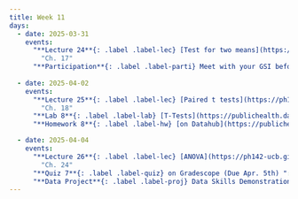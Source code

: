 ```yaml
---
title: Week 11
days:
  - date: 2025-03-31
    events:
      "**Lecture 24**{: .label .label-lec} [Test for two means](https://ph142-ucb.github.io/sp25/src/lec/flavors-of-t.pdf)[(recording)](https://bcourses.berkeley.edu/courses/1540322/pages/two-sample-t) ":
        "Ch. 17"
      "**Participation**{: .label .label-parti} Meet with your GSI before submitting Part II ": 
      
  - date: 2025-04-02
    events:
      "**Lecture 25**{: .label .label-lec} [Paired t tests](https://ph142-ucb.github.io/sp25/src/lec/paired-t.pdf) [(recording)](https://bcourses.berkeley.edu/courses/1540322/pages/paired-t)":
        "Ch. 18"
      "**Lab 8**{: .label .label-lab} [T-Tests](https://publichealth.datahub.berkeley.edu/hub/user-redirect/git-pull?repo=https%3A%2F%2Fgithub.com%2Fph142-ucb%2Fph142-sp25&urlpath=rstudio%2F&branch=master) (Due Apr. 5th)":
      "**Homework 8**{: .label .label-hw} [on Datahub](https://publichealth.datahub.berkeley.edu/hub/user-redirect/git-pull?repo=https%3A%2F%2Fgithub.com%2Fph142-ucb%2Fph142-sp25&urlpath=rstudio%2F&branch=master) ":

  - date: 2025-04-04
    events:
      "**Lecture 26**{: .label .label-lec} [ANOVA](https://ph142-ucb.github.io/sp25/src/lec/anova.pdf)[Post-ANOVA](https://ph142-ucb.github.io/sp25/src/lec/post_anova.pdf)[(recording)](https://bcourses.berkeley.edu/courses/1540322/pages/anova-and-post-anova)": 
        "Ch. 24"
      "**Quiz 7**{: .label .label-quiz} on Gradescope (Due Apr. 5th) ":
      "**Data Project**{: .label .label-proj} Data Skills Demonstration Part II (Due 10:00 PM PST)":
---
```


